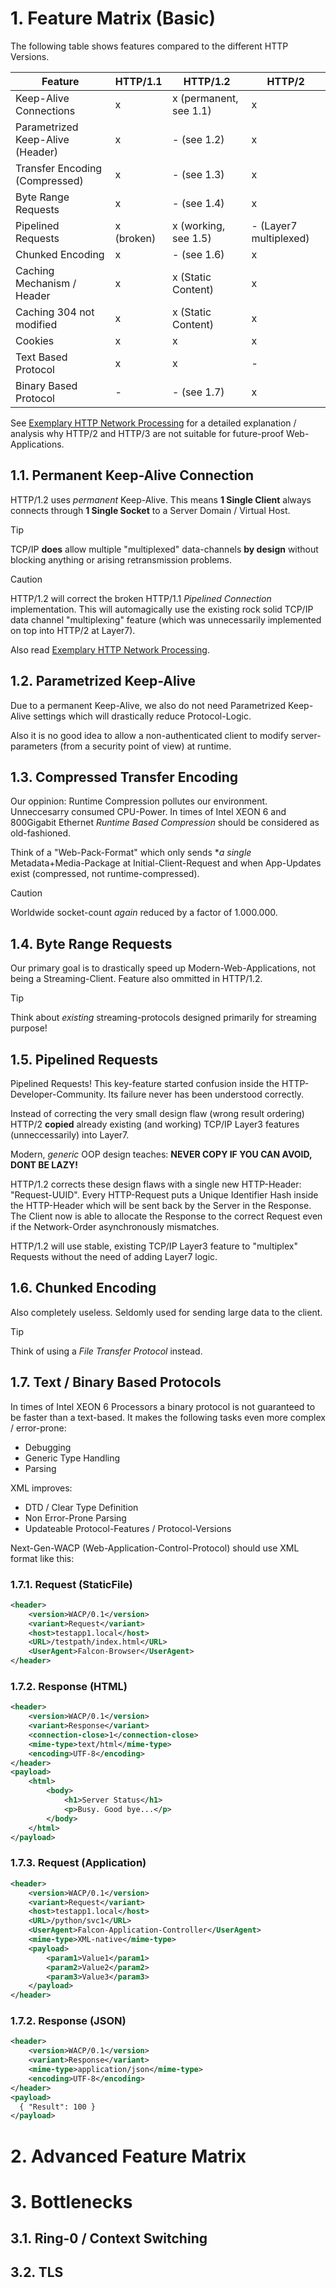 # 1. Feature Matrix (Basic)

The following table shows features compared to the different HTTP Versions.

| Feature                             | HTTP/1.1               | HTTP/1.2               | HTTP/2                 |
|-------------------------------------|------------------------|------------------------|------------------------|
| Keep-Alive Connections              | x                      | x (permanent, see 1.1) | x                      |
| Parametrized Keep-Alive (Header)    | x                      | - (see 1.2)            | x                      |
| Transfer Encoding (Compressed)      | x                      | - (see 1.3)            | x                      |
| Byte Range Requests                 | x                      | - (see 1.4)            | x                      |
| Pipelined Requests                  | x (broken)             | x (working, see 1.5)   | - (Layer7 multiplexed) |
| Chunked Encoding                    | x                      | - (see 1.6)            | x                      |
| Caching Mechanism / Header          | x                      | x (Static Content)     | x                      |
| Caching 304 not modified            | x                      | x (Static Content)     | x                      |
| Cookies                             | x                      | x                      | x                      |
| Text Based Protocol                 | x                      | x                      | -                      |
| Binary Based Protocol               | -                      | - (see 1.7)            | x                      |

See [Exemplary HTTP Network Processing](http://der-it-pruefer.de/) for a detailed explanation / analysis why HTTP/2 and HTTP/3 are not suitable for future-proof Web-Applications.

## 1.1. Permanent Keep-Alive Connection

HTTP/1.2 uses *permanent* Keep-Alive. This means **1 Single Client** always connects through **1 Single Socket** to a
Server Domain / Virtual Host.

>[!TIP]
> TCP/IP **does** allow multiple "multiplexed" data-channels **by design** without blocking anything or arising retransmission problems.

>[!CAUTION]
> HTTP/1.2 will correct the broken HTTP/1.1 *Pipelined Connection* implementation. This will automagically use the existing rock solid TCP/IP data channel "multiplexing" feature (which was unnecessarily implemented on top into HTTP/2 at Layer7).

Also read [Exemplary HTTP Network Processing](http://der-it-pruefer.de/).

## 1.2. Parametrized Keep-Alive

Due to a permanent Keep-Alive, we also do not need Parametrized Keep-Alive settings which will drastically reduce
Protocol-Logic.

Also it is no good idea to allow a non-authenticated client to modify server-parameters (from a security point of view) at runtime.

## 1.3. Compressed Transfer Encoding

Our oppinion: Runtime Compression pollutes our environment. Unneccesarry consumed CPU-Power. In times of
Intel XEON 6 and 800Gigabit Ethernet *Runtime Based Compression* should be considered as old-fashioned.

Think of a "Web-Pack-Format" which only sends **a single* Metadata+Media-Package at Initial-Client-Request and when App-Updates exist (compressed, not runtime-compressed).

>[!CAUTION]
> Worldwide socket-count *again* reduced by a factor of 1.000.000.

## 1.4. Byte Range Requests

Our primary goal is to drastically speed up Modern-Web-Applications, not being a Streaming-Client. Feature also
ommitted in HTTP/1.2.

>[!TIP]
> Think about *existing* streaming-protocols designed primarily for streaming purpose!

## 1.5. Pipelined Requests

Pipelined Requests! This key-feature started confusion inside the HTTP-Developer-Community.
Its failure never has been understood correctly.

Instead of correcting the very small design flaw (wrong result ordering) HTTP/2 **copied** already existing (and working) TCP/IP Layer3 features (unneccessarily) into Layer7.

Modern, *generic* OOP design teaches: **NEVER COPY IF YOU CAN AVOID, DONT BE LAZY!**

HTTP/1.2 corrects these design flaws with a single new HTTP-Header: "Request-UUID". Every HTTP-Request puts a Unique Identifier Hash inside the HTTP-Header which will be sent back by the Server in the Response. The Client now is able to allocate the Response to the correct Request even if the Network-Order asynchronously mismatches.

HTTP/1.2 will use stable, existing TCP/IP Layer3 feature to "multiplex" Requests without the need of adding Layer7 logic.

## 1.6. Chunked Encoding

Also completely useless. Seldomly used for sending large data to the client.

>[!TIP]
> Think of using a *File Transfer Protocol* instead.

## 1.7. Text / Binary Based Protocols

In times of Intel XEON 6 Processors a binary protocol is not guaranteed to be faster than a text-based. It makes the following tasks even more complex / error-prone:

- Debugging
- Generic Type Handling
- Parsing

XML improves:

- DTD / Clear Type Definition
- Non Error-Prone Parsing
- Updateable Protocol-Features / Protocol-Versions

Next-Gen-WACP (Web-Application-Control-Protocol) should use XML format like this:

### 1.7.1. Request (StaticFile)

```xml
<header>
    <version>WACP/0.1</version>
    <variant>Request</variant>
    <host>testapp1.local</host>
    <URL>/testpath/index.html</URL>
    <UserAgent>Falcon-Browser</UserAgent>
</header>
```

### 1.7.2. Response (HTML)

```xml
<header>
    <version>WACP/0.1</version>
    <variant>Response</variant>
    <connection-close>1</connection-close>
    <mime-type>text/html</mime-type>
    <encoding>UTF-8</encoding>
</header>
<payload>
    <html>
        <body>
            <h1>Server Status</h1>
            <p>Busy. Good bye...</p>
        </body>
    </html>
</payload>
```

### 1.7.3. Request (Application)

```xml
<header>
    <version>WACP/0.1</version>
    <variant>Request</variant>
    <host>testapp1.local</host>
    <URL>/python/svc1</URL>
    <UserAgent>Falcon-Application-Controller</UserAgent>
    <mime-type>XML-native</mime-type>
    <payload>
        <param1>Value1</param1>
        <param2>Value2</param2>
        <param3>Value3</param3>
    </payload>
</header>
```

### 1.7.2. Response (JSON)

```xml
<header>
    <version>WACP/0.1</version>
    <variant>Response</variant>
    <mime-type>application/json</mime-type>
    <encoding>UTF-8</encoding>
</header>
<payload>
  { "Result": 100 }
</payload>
```

# 2. Advanced Feature Matrix



# 3. Bottlenecks

## 3.1. Ring-0 / Context Switching

## 3.2. TLS

